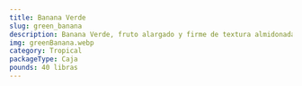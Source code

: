 ```yaml
---
title: Banana Verde
slug: green_banana
description: Banana Verde, fruto alargado y firme de textura almidonada, cargado con almidón resistente y fibra dietética. Base esencial de la cocina caribeña y latinoamericana, protagonista de tostones , mangú y preparaciones saladas. Fuente natural de potasio, vitamina B6 y antioxidantes. Su flexibilidad culinaria lo adapta a recetas dulces o saladas, desde postres hasta platos innovadores.
img: greenBanana.webp
category: Tropical
packageType: Caja
pounds: 40 libras
---
```


